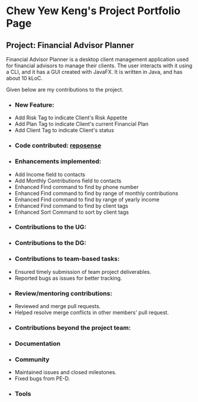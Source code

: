 # Chew Yew Keng's Project Portfolio Page

 ## Project: Financial Advisor Planner

 Financial Advisor Planner is a desktop client management application used for financial advisors to manage their clients. The user interacts with it using a CLI, and it has a GUI created with JavaFX. It is written in Java, and has about 10 kLoC.

 Given below are my contributions to the project.

 - ### New Feature:
 - Add Risk Tag to indicate Client's Risk Appetite
 - Add Plan Tag to indicate Client's current Financial Plan
 - Add Client Tag to indicate Client's status
 - ### Code contributed: [reposense](https://nus-cs2103-ay2223s1.github.io/tp-dashboard/?search=rgonslayer&breakdown=true&sort=groupTitle&sortWithin=title&since=2022-09-16&timeframe=commit&mergegroup=&groupSelect=groupByRepos&checkedFileTypes=docs~functional-code~test-code~other)
 - ### Enhancements implemented:
 - Add Income field to contacts
 - Add Monthly Contributions field to contacts
 - Enhanced Find command to find by phone number
 - Enhanced Find command to find by range of monthly contributions
 - Enhanced Find command to find by range of yearly income
 - Enhanced Find command to find by client tags
 - Enhanced Sort Command to sort by client tags
 - ### Contributions to the UG:
 - ### Contributions to the DG:
 - ### Contributions to team-based tasks:
 - Ensured timely submission of team project deliverables.
 - Reported bugs as issues for better tracking.
 - ### Review/mentoring contributions:
 - Reviewed and merge pull requests.
 - Helped resolve merge conflicts in other members' pull request.
 - ### Contributions beyond the project team:
 - ### Documentation
 - ### Community
 - Maintained issues and closed milestones.
 - Fixed bugs from PE-D.
 - ### Tools
